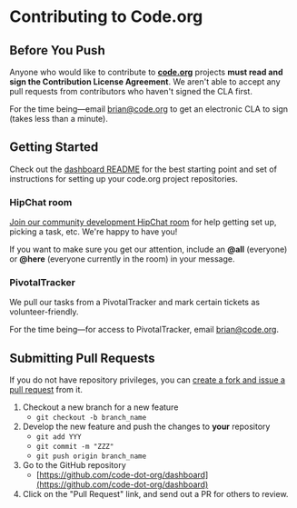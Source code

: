 # Contributing to Code.org

## Before You Push

Anyone who would like to contribute to **[code.org](https://github.com/code-dot-org/)** projects **must read and sign the Contribution License Agreement**. We aren't able to accept any pull requests from contributors who haven't signed the CLA first.

For the time being—email [brian@code.org](mailto:brian@code.org) to get an electronic CLA to sign (takes less than a minute).

## Getting Started

Check out the [dashboard README]([https://github.com/code-dot-org/dashboard](https://github.com/code-dot-org/dashboard)) for the best starting point and set of instructions for setting up your code.org project repositories.

### HipChat room

[Join our community development HipChat room](http://www.hipchat.com/gBebkHP6g) for help getting set up, picking a task, etc. We're happy to have you!

If you want to make sure you get our attention, include an **@all** (everyone) or **@here** (everyone currently in the room) in your message.

### PivotalTracker

We pull our tasks from a PivotalTracker and mark certain tickets as volunteer-friendly.

For the time being—for access to PivotalTracker, email [brian@code.org](mailto:brian@code.org).

## Submitting Pull Requests

If you do not have repository privileges, you can [create a fork and issue a pull request](https://help.github.com/articles/using-pull-requests) from it.

1. Checkout a new branch for a new feature
    - `git checkout -b branch_name`
2. Develop the new feature and push the changes to **your** repository
    - `git add YYY`
    - `git commit -m "ZZZ"`
    - `git push origin branch_name`
3. Go to the GitHub repository
    - [https://github.com/code-dot-org/dashboard](https://github.com/code-dot-org/dashboard)
4. Click on the "Pull Request" link, and send out a PR for others to review.

